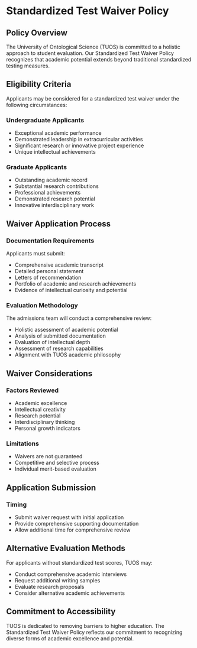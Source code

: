 # Standardized Test Waiver Policy

## Policy Overview

The University of Ontological Science (TUOS) is committed to a holistic approach to student evaluation. Our Standardized Test Waiver Policy recognizes that academic potential extends beyond traditional standardized testing measures.

## Eligibility Criteria

Applicants may be considered for a standardized test waiver under the following circumstances:

### Undergraduate Applicants
- Exceptional academic performance
- Demonstrated leadership in extracurricular activities
- Significant research or innovative project experience
- Unique intellectual achievements

### Graduate Applicants
- Outstanding academic record
- Substantial research contributions
- Professional achievements
- Demonstrated research potential
- Innovative interdisciplinary work

## Waiver Application Process

### Documentation Requirements
Applicants must submit:
- Comprehensive academic transcript
- Detailed personal statement
- Letters of recommendation
- Portfolio of academic and research achievements
- Evidence of intellectual curiosity and potential

### Evaluation Methodology
The admissions team will conduct a comprehensive review:
- Holistic assessment of academic potential
- Analysis of submitted documentation
- Evaluation of intellectual depth
- Assessment of research capabilities
- Alignment with TUOS academic philosophy

## Waiver Considerations

### Factors Reviewed
- Academic excellence
- Intellectual creativity
- Research potential
- Interdisciplinary thinking
- Personal growth indicators

### Limitations
- Waivers are not guaranteed
- Competitive and selective process
- Individual merit-based evaluation

## Application Submission

### Timing
- Submit waiver request with initial application
- Provide comprehensive supporting documentation
- Allow additional time for comprehensive review

## Alternative Evaluation Methods

For applicants without standardized test scores, TUOS may:
- Conduct comprehensive academic interviews
- Request additional writing samples
- Evaluate research proposals
- Consider alternative academic achievements

## Commitment to Accessibility

TUOS is dedicated to removing barriers to higher education. The Standardized Test Waiver Policy reflects our commitment to recognizing diverse forms of academic excellence and potential.
